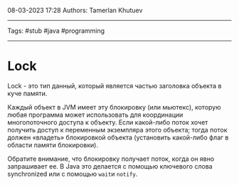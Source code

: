 08-03-2023
17:28
Authors: Tamerlan Khutuev
***
Tags: #stub #java #programming 
***
# Lock
Lock - это тип данный, который является частью заголовка объекта в куче памяти. 

Каждый объект в JVM имеет эту блокировку (или мьютекс), которую любая программа может использовать для координации многопоточного доступа к объекту. Если какой-либо поток хочет получить доступ к переменным экземпляра этого объекта; тогда поток должен «владеть» блокировкой объекта (установить какой-либо флаг в области памяти блокировки).

Обратите внимание, что блокировку получает поток, когда он явно запрашивает ее. В Java это делается с помощью ключевого слова synchronized или с помощью `wait`и `notify`.